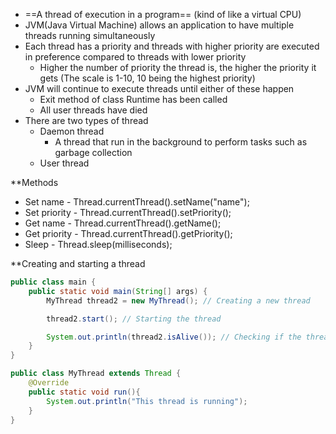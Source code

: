 - ==A thread of execution in a program== (kind of like a virtual CPU)
- JVM(Java Virtual Machine) allows an application to have multiple threads running simultaneously 
- Each thread has a priority and threads with higher priority are executed in preference compared to threads with lower priority 
	- Higher the number of priority the thread is, the higher the priority it gets (The scale is 1-10, 10 being the highest priority)
- JVM will continue to execute threads until either of these happen
	- Exit method of class Runtime has been called
	-  All user threads have died
- There are two types of thread
	- Daemon thread
	    - A thread that run in the background to perform tasks such as garbage collection
	- User thread

**Methods
- Set name 
	  - Thread.currentThread().setName("name");
- Set priority
	  - Thread.currentThread().setPriority();
- Get name
	  - Thread.currentThread().getName();
- Get priority
	  - Thread.currentThread().getPriority();
- Sleep 
	  - Thread.sleep(milliseconds);

**Creating and starting a thread
```Java
public class main {
	public static void main(String[] args) {
		MyThread thread2 = new MyThread(); // Creating a new thread

		thread2.start(); // Starting the thread

		System.out.println(thread2.isAlive()); // Checking if the thread is running
	}
}
```

```Java
public class MyThread extends Thread {
	@Override
	public static void run(){
		System.out.println("This thread is running");
	}
}
```


